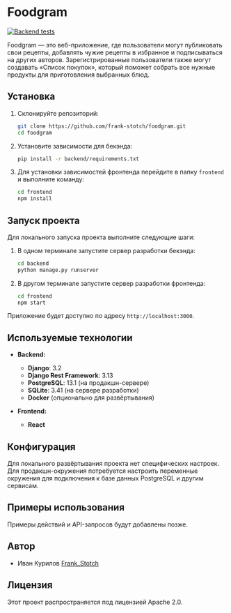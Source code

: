 # Foodgram

[![Backend tests](https://github.com/frank-stotch/foodgram/actions/workflows/backend%20tests.yml/badge.svg)](https://github.com/frank-stotch/foodgram/actions/workflows/backend%20tests.yml)

Foodgram — это веб-приложение, где пользователи могут публиковать свои рецепты, добавлять чужие рецепты в избранное и подписываться на других авторов. Зарегистрированные пользователи также могут создавать «Список покупок», который поможет собрать все нужные продукты для приготовления выбранных блюд.

## Установка

1. Склонируйте репозиторий:

    ```bash
    git clone https://github.com/frank-stotch/foodgram.git
    cd foodgram
    ```

2. Установите зависимости для бекэнда:

    ```bash
    pip install -r backend/requirements.txt
    ```

3. Для установки зависимостей фронтенда перейдите в папку `frontend` и выполните команду:

    ```bash
    cd frontend
    npm install
    ```

## Запуск проекта

Для локального запуска проекта выполните следующие шаги:

1. В одном терминале запустите сервер разработки бекэнда:

    ```bash
    cd backend
    python manage.py runserver
    ```

2. В другом терминале запустите сервер разработки фронтенда:

    ```bash
    cd frontend
    npm start
    ```

Приложение будет доступно по адресу `http://localhost:3000`.

## Используемые технологии

- **Backend:**
  - **Django**: 3.2
  - **Django Rest Framework**: 3.13
  - **PostgreSQL**: 13.1 (на продакшн-сервере)
  - **SQLite**: 3.41 (на сервере разработки)
  - **Docker** (опционально для развёртывания)

- **Frontend:**
  - **React**

## Конфигурация

Для локального развёртывания проекта нет специфических настроек. Для продакшн-окружения потребуется настроить переменные окружения для подключения к базе данных PostgreSQL и другим сервисам.

## Примеры использования

Примеры действий и API-запросов будут добавлены позже.

## Автор

* Иван Курилов [Frank_Stotch](https://github.com/frank-stotch)

## Лицензия

Этот проект распространяется под лицензией Apache 2.0.
